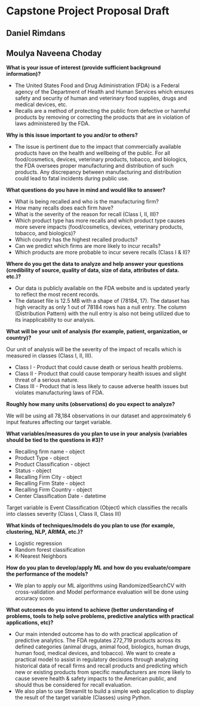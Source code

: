 # Capstone Project Proposal Draft 
## Daniel Rimdans
## Moulya Naveena Choday

**What is your issue of interest (provide sufficient background information)?**

- The United States Food and Drug Administration (FDA) is a Federal agency of the Department of Health and Human Services which ensures safety and security of human and veterinary food supplies, drugs and medical devices, etc. 
- Recalls are a method of protecting the public from defective or harmful products by removing or correcting the products that are in violation of laws administered by the FDA. 

**Why is this issue important to you and/or to others?**

- The issue is pertinent due to the impact that commercially available products have on the health and wellbeing of the public. For all food/cosmetics, devices, veterinary products, tobacco, and biologics, the FDA oversees proper manufacturing and distribution of such products. Any discrepancy between manufacturing and distribution could lead to fatal incidents during public use.

**What questions do you have in mind and would like to answer?**

- What is being recalled and who is the manufacturing firm?
- How many recalls does each firm have?
- What is the severity of the reason for recall (Class I, II, III)?
- Which product type has more recalls and which product type causes more severe impacts (food/cosmetics, devices, veterinary products, tobacco, and biologics)?
- Which country has the highest recalled products?
- Can we predict which firms are more likely to incur recalls?
- Which products are more probable to incur severe recalls (Class I & II)?

**Where do you get the data to analyze and help answer your questions (credibility of source, quality of data, size of data, attributes of data. etc.)?**

- Our data is publicly available on the FDA website and is updated yearly to reflect the most recent records. 
- The dataset file is 12.5 MB with a shape of (78184, 17). The dataset has high veracity as only 1 out of 78184 rows has a null entry. 
The column (Distribution Pattern) with the null entry is also not being utilized due to its inapplicability to our analysis.

**What will be your unit of analysis (for example, patient, organization, or country)?**

Our unit of analysis will be the severity of the impact of recalls which is measured in classes (Class I, II, III).
- Class I - Product that could cause death or serious health problems.
- Class II - Product that could cause temporary health issues and slight threat of a serious nature. 
- Class III - Product that is less likely to cause adverse health issues but violates manufacturing laws of FDA. 

**Roughly how many units (observations) do you expect to analyze?**

We will be using all 78,184 observations in our dataset and approximately 6 input features affecting our target variable.

**What variables/measures do you plan to use in your analysis (variables should be tied to the questions in #3)?**

- Recalling firm name  	-	      object
- Product Type          -                object
- Product Classification   -             object
- Status                  -              object
- Recalling Firm City      -             object
- Recalling Firm State      -            object
- Recalling Firm Country     -           object
- Center Classification Date  -          datetime

Target variable is Event Classification (Object) which classifies the recalls into classes severity (Class I, Class II, Class III)

**What kinds of techniques/models do you plan to use (for example, clustering, NLP, ARIMA, etc.)?**

- Logistic regression 
- Random forest classification 
- K-Nearest Neighbors 
	
**How do you plan to develop/apply ML and how do you evaluate/compare the performance of the models?**

- We plan to apply our ML algorithms using RandomizedSearchCV with cross-validation and Model performance evaluation will be done using accuracy score.

**What outcomes do you intend to achieve (better understanding of problems, tools to help solve problems, predictive analytics with practical applications, etc)?**

- Our main intended outcome has to do with practical application of predictive analytics. The FDA regulates 272,719 products across its defined categories (animal drugs, animal food, biologics, human drugs, human food, medical devices, and tobacco). 
We want to create a practical model to assist in regulatory decisions through analyzing historical data of recall firms and recall products and predicting which new or existing products from specific manufacturers are more likely to cause severe health & safety impacts to the American public, and should thus be considered for recall evaluation.
- We also plan to use Streamlit to build a simple web application to display the result of the target variable (Classes) using Python.
